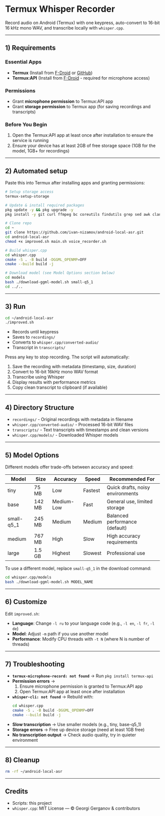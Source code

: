 # Termux Whisper Recorder

Record audio on Android (Termux) with one keypress, auto-convert to 16-bit 16 kHz mono WAV, and transcribe locally with `whisper.cpp`.

---

## 1) Requirements

### Essential Apps
* **Termux** (Install from [F-Droid](https://f-droid.org/en/packages/com.termux/) or [GitHub](https://github.com/termux/termux-app))
* **Termux:API** (Install from [F-Droid](https://f-droid.org/en/packages/com.termux.api/) - required for microphone access)

### Permissions
* Grant **microphone permission** to Termux:API app
* Grant **storage permission** to Termux app (for saving recordings and transcripts)

### Before You Begin
1. Open the Termux:API app at least once after installation to ensure the service is running
2. Ensure your device has at least 2GB of free storage space (1GB for the model, 1GB+ for recordings)

---

## 2) Automated setup

Paste this into Termux after installing apps and granting permissions:

```bash
# Setup storage access
termux-setup-storage

# Update & install required packages
pkg update -y && pkg upgrade -y
pkg install -y git curl ffmpeg bc coreutils findutils grep sed awk clang cmake make termux-api

# Clone repo
cd ~
git clone https://github.com/ivan-nizamov/android-local-asr.git
cd android-local-asr
chmod +x improved.sh main.sh voice_recorder.sh

# Build whisper.cpp
cd whisper.cpp
cmake -S . -B build -DGGML_OPENMP=OFF
cmake --build build -j

# Download model (see Model Options section below)
cd models
bash ./download-ggml-model.sh small-q5_1
cd ../..
```

---

## 3) Run

```bash
cd ~/android-local-asr
./improved.sh
```

* Records until keypress
* Saves to `recordings/`
* Converts to `whisper.cpp/converted-audio/`
* Transcript in `transcripts/`

Press any key to stop recording. The script will automatically:
1. Save the recording with metadata (timestamp, size, duration)
2. Convert to 16-bit 16kHz mono WAV format
3. Transcribe using Whisper
4. Display results with performance metrics
5. Copy clean transcript to clipboard (if available)

---

## 4) Directory Structure

* `recordings/` - Original recordings with metadata in filename
* `whisper.cpp/converted-audio/` - Processed 16-bit WAV files
* `transcripts/` - Text transcripts with timestamps and clean versions
* `whisper.cpp/models/` - Downloaded Whisper models

---

## 5) Model Options

Different models offer trade-offs between accuracy and speed:

| Model | Size | Accuracy | Speed | Recommended For |
|-------|------|----------|-------|-----------------|
| tiny | 75 MB | Low | Fastest | Quick drafts, noisy environments |
| base | 142 MB | Medium-Low | Fast | General use, limited storage |
| small-q5_1 | 245 MB | Medium | Medium | Balanced performance (default) |
| medium | 767 MB | High | Slow | High accuracy requirements |
| large | 1.5 GB | Highest | Slowest | Professional use |

To use a different model, replace `small-q5_1` in the download command:
```bash
cd whisper.cpp/models
bash ./download-ggml-model.sh MODEL_NAME
```

---

## 6) Customize

Edit `improved.sh`:

* **Language**: Change `-l ru` to your language code (e.g., `-l en`, `-l fr`, `-l de`)
* **Model**: Adjust `-m` path if you use another model
* **Performance**: Modify CPU threads with `-t N` (where N is number of threads)

---

## 7) Troubleshooting

* **`termux-microphone-record: not found`** → Run `pkg install termux-api`
* **Permission errors** → 
  1. Ensure microphone permission is granted to Termux:API app
  2. Open Termux:API app at least once after installation
* **`whisper-cli: not found`** → Rebuild with:
  ```bash
  cd whisper.cpp
  cmake -S . -B build -DGGML_OPENMP=OFF
  cmake --build build -j
  ```
* **Slow transcription** → Use smaller models (e.g., tiny, base-q5_1)
* **Storage errors** → Free up device storage (need at least 1GB free)
* **No transcription output** → Check audio quality, try in quieter environment

---

## 8) Cleanup

```bash
rm -rf ~/android-local-asr
```

---

## Credits

* Scripts: this project
* `whisper.cpp`: MIT License — © Georgi Gerganov & contributors
